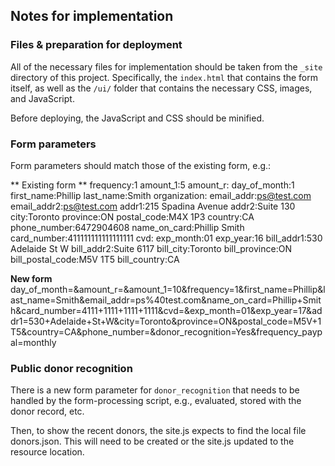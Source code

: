 ## Notes for implementation

### Files & preparation for deployment

All of the necessary files for implementation should be taken from the `_site` directory of this project. Specifically, the `index.html` that contains the form itself, as well as the `/ui/` folder that contains the necessary CSS, images, and JavaScript.

Before deploying, the JavaScript and CSS should be minified.

### Form parameters

Form parameters should match those of the existing form, e.g.:

** Existing form **
frequency:1
amount_1:5
amount_r:
day_of_month:1
first_name:Phillip
last_name:Smith
organization:
email_addr:ps@test.com
email_addr2:ps@test.com
addr1:215 Spadina Avenue
addr2:Suite 130
city:Toronto
province:ON
postal_code:M4X 1P3
country:CA
phone_number:6472904608
name_on_card:Phillip Smith
card_number:411111111111111111
cvd:
exp_month:01
exp_year:16
bill_addr1:530 Adelaide St W
bill_addr2:Suite 6117
bill_city:Toronto
bill_province:ON
bill_postal_code:M5V 1T5
bill_country:CA

**New form**
day_of_month=&amount_r=&amount_1=10&frequency=1&first_name=Phillip&last_name=Smith&email_addr=ps%40test.com&name_on_card=Phillip+Smith&card_number=4111+1111+1111+1111&cvd=&exp_month=01&exp_year=17&addr1=530+Adelaide+St+W&city=Toronto&province=ON&postal_code=M5V+1T5&country=CA&phone_number=&donor_recognition=Yes&frequency_paypal=monthly

### Public donor recognition

There is a new form parameter for `donor_recognition` that needs to be handled by the form-processing script, e.g., evaluated, stored with the donor record, etc. 

Then, to show the recent donors, the site.js expects to find the local file donors.json. This will need to be created or the site.js updated to the resource location.


